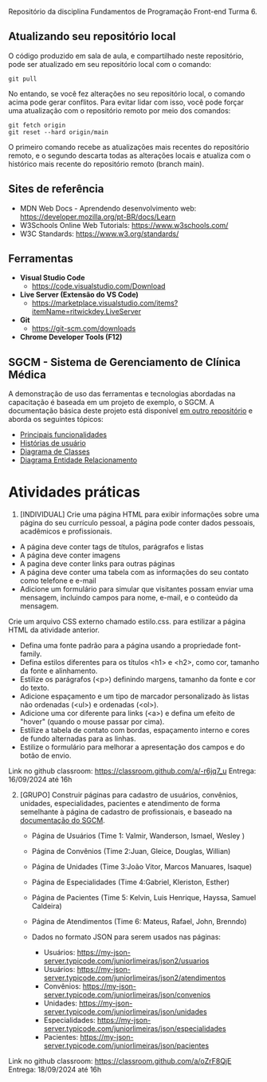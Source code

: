 Repositório da disciplina Fundamentos de Programação Front-end Turma 6.

## Atualizando seu repositório local

O código produzido em sala de aula, e compartilhado neste repositório, pode ser atualizado em seu repositório local com o comando:

```console
git pull
```

No entando, se você fez alterações no seu repositório local, o comando acima pode gerar conflitos. Para evitar lidar com isso, você pode forçar uma atualização com o repositório remoto por meio dos comandos:

```console
git fetch origin
git reset --hard origin/main
```

O primeiro comando recebe as atualizações mais recentes do repositório remoto, e o segundo descarta todas as alterações locais e atualiza com o histórico mais recente do repositório remoto (branch main).

## Sites de referência

- MDN Web Docs - Aprendendo desenvolvimento web: <https://developer.mozilla.org/pt-BR/docs/Learn>
- W3Schools Online Web Tutorials: <https://www.w3schools.com/>
- W3C Standards: <https://www.w3.org/standards/>

## Ferramentas

- **Visual Studio Code**
  - <https://code.visualstudio.com/Download>
- **Live Server (Extensão do VS Code)**
  - <https://marketplace.visualstudio.com/items?itemName=ritwickdey.LiveServer>
- **Git**
  - <https://git-scm.com/downloads>
- **Chrome Developer Tools (F12)**

## SGCM - Sistema de Gerenciamento de Clínica Médica

A demonstração de uso das ferramentas e tecnologias abordadas na capacitação é baseada em um projeto de exemplo, o SGCM. A documentação básica deste projeto está disponível [em outro repositório](https://github.com/webacademyufac/sgcmdocs) e aborda os seguintes tópicos:

- [Principais funcionalidades](https://github.com/webacademyufac/sgcmdocs#principais-funcionalides)
- [Histórias de usuário](https://github.com/webacademyufac/sgcmdocs#histórias-de-usuário)
- [Diagrama de Classes](https://github.com/webacademyufac/sgcmdocs#diagrama-de-classes)
- [Diagrama Entidade Relacionamento](https://github.com/webacademyufac/sgcmdocs#diagrama-entidade-relacionamento)


# Atividades práticas

1. [INDIVIDUAL] Crie uma página HTML para exibir informações sobre uma página do seu currículo pessoal, a página pode conter dados pessoais, acadêmicos e profissionais.
 - A página deve conter tags de títulos, parágrafos e listas
 - A página deve conter imagens
 - A pagina deve conter links para outras páginas
 - A página deve conter uma tabela com as informações do seu contato como telefone e e-mail
 - Adicione um formulário para simular que visitantes possam enviar uma mensagem, incluindo campos para nome, e-mail, e o conteúdo da mensagem.

Crie um arquivo CSS externo chamado estilo.css. para estilizar a página HTML da atividade anterior.
 - Defina uma fonte padrão para a página usando a propriedade font-family.
 - Defina estilos diferentes para os títulos &lt;h1&gt; e &lt;h2&gt;, como cor, tamanho da fonte e alinhamento.
 - Estilize os parágrafos (&lt;p&gt;) definindo margens, tamanho da fonte e cor do texto.
 - Adicione espaçamento e um tipo de marcador personalizado às listas não ordenadas (&lt;ul&gt;) e ordenadas (&lt;ol&gt;).
 - Adicione uma cor diferente para links (&lt;a&gt;) e defina um efeito de "hover" (quando o mouse passar por cima).
 - Estilize a tabela de contato com bordas, espaçamento interno e cores de fundo alternadas para as linhas.
 - Estilize o formulário para melhorar a apresentação dos campos e do botão de envio.

Link no github classroom: https://classroom.github.com/a/-r6jq7_u
Entrega: 16/09/2024 até 16h

2. [GRUPO] Construir páginas para cadastro de usuários, convênios, unidades, especialidades, pacientes e atendimento de forma semelhante à página de cadastro de profissionais, e baseado na [documentação do SGCM](https://github.com/webacademyufac/sgcmdocs).
    - Página de Usuários (Time 1: Valmir, Wanderson, Ismael, Wesley )
    - Página de Convênios (Time 2:Juan, Gleice, Douglas, Willian)
    - Página de Unidades (Time 3:João Vitor, Marcos Manuares, Isaque)
    - Página de Especialidades (Time 4:Gabriel, Kleriston, Esther)
    - Página de Pacientes (Time 5: Kelvin, Luis Henrique, Hayssa, Samuel Caldeira)
    - Página de Atendimentos (Time 6: Mateus, Rafael, John, Brenndo)

    - Dados no formato JSON para serem usados nas páginas:

        - Usuários: <https://my-json-server.typicode.com/juniorlimeiras/json2/usuarios>
        - Usuários: <https://my-json-server.typicode.com/juniorlimeiras/json2/atendimentos>
        - Convênios: <https://my-json-server.typicode.com/juniorlimeiras/json/convenios>
        - Unidades: <https://my-json-server.typicode.com/juniorlimeiras/json/unidades>
        - Especialidades: <https://my-json-server.typicode.com/juniorlimeiras/json/especialidades>
        - Pacientes: <https://my-json-server.typicode.com/juniorlimeiras/json/pacientes>

Link no github classroom: https://classroom.github.com/a/oZrF8QjE
Entrega: 18/09/2024 até 16h
